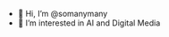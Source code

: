- 👋 Hi, I’m @somanymany
- 👀 I’m interested in AI and Digital Media


<!---
somanymany/somanymany is a ✨ special ✨ repository because its `README.md` (this file) appears on your GitHub profile.
You can click the Preview link to take a look at your changes.
--->
